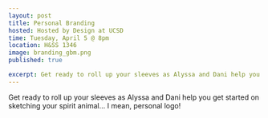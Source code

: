 ```yaml
---
layout: post
title: Personal Branding
hosted: Hosted by Design at UCSD
time: Tuesday, April 5 @ 8pm
location: H&SS 1346
image: branding_gbm.png
published: true

excerpt: Get ready to roll up your sleeves as Alyssa and Dani help you get started on sketching your spirit animal... I mean, personal logo!
---
```

Get ready to roll up your sleeves as Alyssa and Dani help you get started on sketching your spirit animal... I mean, personal logo!